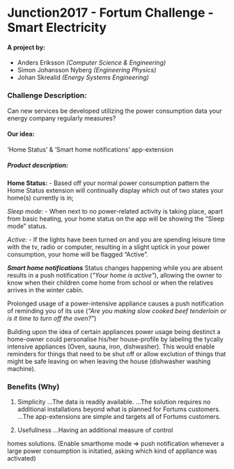 # Junction2017 - Fortum Challenge - Smart Electricity

#### A project by:

- Anders Eriksson *(Computer Science & Engineering)*
- Simon Johansson Nyberg *(Engineering Physics)*
- Johan Skrealid *(Energy Systems Engineering)*

### Challenge Description:
Can new services be developed utilizing the power consumption data your energy company regularly measures?

#### Our idea: 

‘Home Status’ & ‘Smart home notifications’ app-extension   

##### Product description: 

**Home Status:** - Based off your normal power consumption pattern the Home Status extension will continually display which out of two states your home(s) currently is in;

*Sleep mode:* - When next to no power-related activity is taking place, apart from basic heating, your home status on the app will be showing the “Sleep mode” status.

*Active:* - If the lights have been turned on and you are spending leisure time with the tv, radio or computer, resulting in a slight uptick in your power consumption, your home will be flagged “Active”.


***Smart home notifications***
Status changes happening while you are absent results in a push notification (*"Your home is active"*), allowing the owner to know when their children come home from school or when the relatives arrives in the winter cabin.

Prolonged usage of a power-intensive appliance causes a push notification of reminding you of its use (*"Are you making slow cooked beef tenderloin or is it time to turn off the oven?"*)

Building upon the idea of certain appliances power usage being destinct a home-owner could personalise his/her house-profile by labeling the tycally intensive appliances (Oven, sauna, iron, dishwasher). This would enable reminders for things that need to be shut off or allow exclution of things that might be safe leaving on when leaving the house (dishwasher washing machine).

### Benefits (Why)

1. Simplicity
...The data is readily available.
...The solution requires no additional installations beyond what is planned for Fortums customers.
...The app-extensions are simple and targets all of Fortums customers.

2. Usefullness
...Having an additional measure of control

homes solutions. (Enable smarthome mode => push notification whenever a large power consumption is initatied, asking which kind of appliance was activated)
